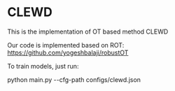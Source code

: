 # CLEWD
This is the implementation of OT based method CLEWD

Our code is implemented based on ROT:
https://github.com/yogeshbalaji/robustOT


To train models, just run:

python main.py --cfg-path configs/clewd.json


